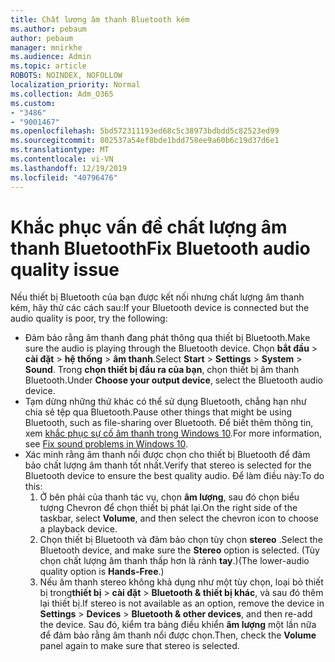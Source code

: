 ```yaml
---
title: Chất lượng âm thanh Bluetooth kém
ms.author: pebaum
author: pebaum
manager: mnirkhe
ms.audience: Admin
ms.topic: article
ROBOTS: NOINDEX, NOFOLLOW
localization_priority: Normal
ms.collection: Adm_O365
ms.custom:
- "3486"
- "9001467"
ms.openlocfilehash: 5bd572311193ed68c5c38973bdbdd5c82523ed99
ms.sourcegitcommit: 802537a54ef8bde1bdd758ee9a60b6c19d37d6e1
ms.translationtype: MT
ms.contentlocale: vi-VN
ms.lasthandoff: 12/19/2019
ms.locfileid: "40796476"
---
```

# <a name="fix-bluetooth-audio-quality-issue"></a><span data-ttu-id="de9cf-102">Khắc phục vấn đề chất lượng âm thanh Bluetooth</span><span class="sxs-lookup"><span data-stu-id="de9cf-102">Fix Bluetooth audio quality issue</span></span>

<span data-ttu-id="de9cf-103">Nếu thiết bị Bluetooth của bạn được kết nối nhưng chất lượng âm thanh kém, hãy thử các cách sau:</span><span class="sxs-lookup"><span data-stu-id="de9cf-103">If your Bluetooth device is connected but the audio quality is poor, try the following:</span></span>

- <span data-ttu-id="de9cf-104">Đảm bảo rằng âm thanh đang phát thông qua thiết bị Bluetooth.</span><span class="sxs-lookup"><span data-stu-id="de9cf-104">Make sure the audio is playing through the Bluetooth device.</span></span> <span data-ttu-id="de9cf-105">Chọn **bắt đầu** > **cài đặt** > **hệ thống** > **âm thanh**.</span><span class="sxs-lookup"><span data-stu-id="de9cf-105">Select **Start** > **Settings** > **System** > **Sound**.</span></span> <span data-ttu-id="de9cf-106">Trong **chọn thiết bị đầu ra của bạn**, chọn thiết bị âm thanh Bluetooth.</span><span class="sxs-lookup"><span data-stu-id="de9cf-106">Under **Choose your output device**, select the Bluetooth audio device.</span></span>
- <span data-ttu-id="de9cf-107">Tạm dừng những thứ khác có thể sử dụng Bluetooth, chẳng hạn như chia sẻ tệp qua Bluetooth.</span><span class="sxs-lookup"><span data-stu-id="de9cf-107">Pause other things that might be using Bluetooth, such as file-sharing over Bluetooth.</span></span> <span data-ttu-id="de9cf-108">Để biết thêm thông tin, xem [khắc phục sự cố âm thanh trong Windows 10](https://support.microsoft.com/help/4520288/windows-10-fix-sound-problems).</span><span class="sxs-lookup"><span data-stu-id="de9cf-108">For more information, see [Fix sound problems in Windows 10](https://support.microsoft.com/help/4520288/windows-10-fix-sound-problems).</span></span>
- <span data-ttu-id="de9cf-109">Xác minh rằng âm thanh nổi được chọn cho thiết bị Bluetooth để đảm bảo chất lượng âm thanh tốt nhất.</span><span class="sxs-lookup"><span data-stu-id="de9cf-109">Verify that stereo is selected for the Bluetooth device to ensure the best quality audio.</span></span> <span data-ttu-id="de9cf-110">Để làm điều này:</span><span class="sxs-lookup"><span data-stu-id="de9cf-110">To do this:</span></span> 
    1. <span data-ttu-id="de9cf-111">Ở bên phải của thanh tác vụ, chọn **âm lượng**, sau đó chọn biểu tượng Chevron để chọn thiết bị phát lại.</span><span class="sxs-lookup"><span data-stu-id="de9cf-111">On the right side of the taskbar, select **Volume**, and then select the chevron icon to choose a playback device.</span></span>
    2. <span data-ttu-id="de9cf-112">Chọn thiết bị Bluetooth và đảm bảo chọn tùy chọn **stereo** .</span><span class="sxs-lookup"><span data-stu-id="de9cf-112">Select the Bluetooth device, and make sure the **Stereo** option is selected.</span></span> <span data-ttu-id="de9cf-113">(Tùy chọn chất lượng âm thanh thấp hơn là rảnh **tay**.)</span><span class="sxs-lookup"><span data-stu-id="de9cf-113">(The lower-audio quality option is **Hands-Free**.)</span></span>
    3. <span data-ttu-id="de9cf-114">Nếu âm thanh stereo không khả dụng như một tùy chọn, loại bỏ thiết bị trong**thiết bị** >  **cài đặt** > **Bluetooth & thiết bị khác**, và sau đó thêm lại thiết bị.</span><span class="sxs-lookup"><span data-stu-id="de9cf-114">If stereo is not available as an option, remove the device in **Settings** > **Devices** > **Bluetooth & other devices**, and then re-add the device.</span></span> <span data-ttu-id="de9cf-115">Sau đó, kiểm tra bảng điều khiển **âm lượng** một lần nữa để đảm bảo rằng âm thanh nổi được chọn.</span><span class="sxs-lookup"><span data-stu-id="de9cf-115">Then, check the **Volume** panel again to make sure that stereo is selected.</span></span>

